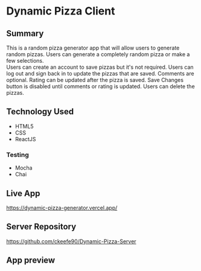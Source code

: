 # Dynamic Pizza Client
 
## Summary

This is a random pizza generator app that will allow users to generate random pizzas.
Users can generate a completely random pizza or make a few selections.  
Users can create an account to save pizzas but it's not required.
Users can log out and sign back in to update the pizzas that are saved.
Comments are optional. Rating can be updated after the pizza is saved.
Save Changes button is disabled until comments or rating is updated. 
Users can delete the pizzas. 

## Technology Used

- HTML5
- CSS
- ReactJS

### Testing

- Mocha
- Chai

## Live App

https://dynamic-pizza-generator.vercel.app/

## Server Repository

https://github.com/ckeefe90/Dynamic-Pizza-Server

## App preview
